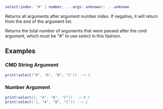 ```Lua
select(index: "#" | number, ...args: unknown): ...unknown
```
Returns all arguments after argument number index. If negative, it will return from the end of the argument list.

Returns the total number of arguments that were passed after the cmd argument, which must be "#" to use select in this fashion.
## Examples
### CMD String Argument
```Lua
print(select("#", "A", "B", "C")) --> 3
```
### Number Argument
```Lua
print(select(2, "A", "B", "C")) --> B C
print(select(-1, "A", "B", "C")) --> C
```